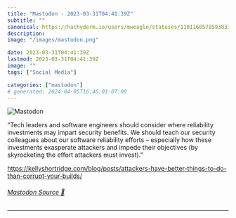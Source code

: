 ```yaml
---
title: "Mastodon - 2023-03-31T04:41:39Z"
subtitle: ""
canonical: https://hachyderm.io/users/mweagle/statuses/110116057859383322
description:
image: "/images/mastodon.png"

date: 2023-03-31T04:41:39Z
lastmod: 2023-03-31T04:41:39Z
image: ""
tags: ["Social Media"]

categories: ["mastodon"]
# generated: 2024-04-05T16:46:01-07:00
---
```

![Mastodon](/images/mastodon.png)

<p>“Tech leaders and software engineers should consider where reliability investments may impart security benefits. We should teach our security colleagues about our software reliability efforts – especially how these investments exasperate attackers and impede their objectives (by skyrocketing the effort attackers must invest).”</p><p><a href="https://kellyshortridge.com/blog/posts/attackers-have-better-things-to-do-than-corrupt-your-builds/" target="_blank" rel="nofollow noopener noreferrer" translate="no"><span class="invisible">https://</span><span class="ellipsis">kellyshortridge.com/blog/posts</span><span class="invisible">/attackers-have-better-things-to-do-than-corrupt-your-builds/</span></a></p>


###### [Mastodon Source 🐘](https://hachyderm.io/@mweagle/110116057859383322)

___

